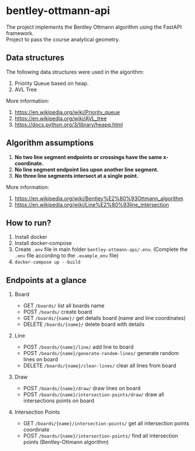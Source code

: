 # bentley-ottmann-api
The project implements the Bentley Ottmann algorithm using the FastAPI framework. </br>
Project to pass the course analytical geometry. </br>

## Data structures
The following data structures were used in the algorithm:

1. Priority Queue based on heap.
2. AVL Tree

More information:
1. https://en.wikipedia.org/wiki/Priority_queue
2. https://en.wikipedia.org/wiki/AVL_tree
3. https://docs.python.org/3/library/heapq.html 

## Algorithm assumptions
1. **No two line segment endpoints or crossings have the same x-coordinate.**
2. **No line segment endpoint lies upon another line segment.**
3. **No three line segments intersect at a single point.**

More information: 
1. https://en.wikipedia.org/wiki/Bentley%E2%80%93Ottmann_algorithm
2. https://en.wikipedia.org/wiki/Line%E2%80%93line_intersection

## How to run?

1. Install docker
2. Install docker-compose
3. Create `.env` file in main folder `bentley-ottmann-api/.env`. (Complete the `.env` file according to the `.example_env` file)
4. `docker-compose up --build`

## Endpoints at a glance

1. Board
    - GET `/boards/` list all boards name
    - POST `/boards/` create board
    - GET  `/boards/{name}/` get details board (name and line coordinates)
    - DELETE `/boards/{name}/` delete board with details
    
2. Line
    - POST `/boards/{name}/line/` add line to board
    - POST `/boards/{name}/generate-random-lines/` generate random lines on board
    - DELETE `/boards/{name}/clear-lines/` clear all lines from board
    
3. Draw
    - POST `/boards/{name}/draw/` draw lines on board
    - POST `/boards/{name}/intersection-points/draw/` draw all intersections points on board
    
4. Intersection Points
    - GET  `/boards/{name}/intersection-points/` get all intersection points coordinate
    - POST  `/boards/{name}/intersection-points/` find all intersection points (Bentley-Ottmann algorithm)
    
